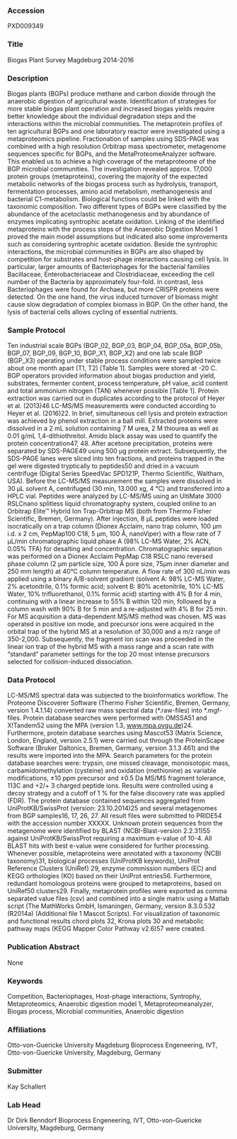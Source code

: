 ### Accession
PXD009349

### Title
Biogas Plant Survey Magdeburg 2014-2016

### Description
Biogas plants (BGPs) produce methane and carbon dioxide through the anaerobic digestion of agricultural waste. Identification of strategies for more stable biogas plant operation and increased biogas yields require better knowledge about the individual degradation steps and the interactions within the microbial communities. The metaprotein profiles of ten agricultural BGPs and one laboratory reactor were investigated using a metaproteomics pipeline. Fractionation of samples using SDS-PAGE was combined with a high resolution Orbitrap mass spectrometer, metagenome sequences specific for BGPs, and the MetaProteomeAnalyzer software. This enabled us to achieve a high coverage of the metaproteome of the BGP microbial communities.  The investigation revealed approx. 17,000 protein groups (metaproteins), covering the majority of the expected metabolic networks of the biogas process such as hydrolysis, transport, fermentation processes, amino acid metabolism, methanogenesis and bacterial C1-metabolism. Biological functions could be linked with the taxonomic composition. Two different types of BGPs were classified by the abundance of the acetoclastic methanogenesis and by abundance of enzymes implicating syntrophic acetate oxidation. Linking of the identified metaproteins with the process steps of the Anaerobic Digestion Model 1 proved the main model assumptions but indicated also some improvements such as considering syntrophic acetate oxidation. Beside the syntrophic interactions, the microbial communities in BGPs are also shaped by competition for substrates and host-phage interactions causing cell lysis. In particular, larger amounts of Bacteriophages for the bacterial families Bacillaceae, Enterobacteriaceae and Clostridiaceae, exceeding the cell number of the Bacteria by approximately four-fold. In contrast, less Bacteriophages were found for Archaea, but more CRISPR proteins were detected. On the one hand, the virus induced turnover of biomass might cause slow degradation of complex biomass in BGP. On the other hand, the lysis of bacterial cells allows cycling of essential nutrients.

### Sample Protocol
Ten industrial scale BGPs (BGP_02, BGP_03, BGP_04, BGP_05a, BGP_05b, BGP_07, BGP_09, BGP_10, BGP_X1, BGP_X2) and one lab scale BGP (BGP_X3) operating under stable process conditions were sampled twice about one month apart (T1, T2) [Table 1]. Samples were stored at -20 C. BGP operators provided information about biogas production and yield, substrates, fermenter content, process temperature, pH value, acid content and total ammonium nitrogen (TAN) whenever possible [Table 1]. Protein extraction was carried out in duplicates according to the protocol of Heyer et al. (2013)46 LC-MS/MS measurements were conducted according to Heyer et al. (2016)22. In brief, simultaneous cell lysis and protein extraction was achieved by phenol extraction in a ball mill. Extracted proteins were dissolved in a 2 mL solution containing 7 M urea, 2 M thiourea as well as 0.01 g/mL 1,4-dithiothreitol. Amido black assay was used to quantify the protein concentration47, 48. After acetone precipitation, proteins were separated by SDS-PAGE49 using 500 µg protein extract. Subsequently, the SDS-PAGE lanes were sliced into ten fractions, and proteins trapped in the gel were digested tryptically to peptides50 and dried in a vacuum centrifuge (Digital Series SpeedVac SPD121P, Thermo Scientific, Waltham, USA). Before the LC-MS/MS measurement the samples were dissolved in 30 µL solvent A, centrifuged (30 min, 13.000 xg, 4 °C) and transferred into a HPLC vial. Peptides were analyzed by LC-MS/MS using an UltiMate 3000 RSLCnano splitless liquid chromatography system, coupled online to an Orbitrap Elite™ Hybrid Ion Trap-Orbitrap MS (both from Thermo Fisher Scientific, Bremen, Germany). After injection, 8 µL peptides were loaded isocratically on a trap column (Dionex Acclaim, nano trap column, 100 μm i.d. x 2 cm, PepMap100 C18, 5 μm, 100 Å, nanoViper) with a flow rate of 7 μL/min chromatographic liquid phase A (98% LC-MS Water, 2% ACN, 0.05% TFA) for desalting and concentration.  Chromatographic separation was performed on a Dionex Acclaim PepMap C18 RSLC nano reversed phase column (2 μm particle size, 100 Å pore size, 75μm inner diameter and 250 mm length) at 40°C column temperature. A flow rate of 300 nL/min was applied using a binary A/B-solvent gradient (solvent A: 98% LC-MS Water, 2% acetonitrile, 0.1% formic acid; solvent B: 80% acetonitrile, 10% LC-MS Water, 10% trifluorethanol, 0.1% formic acid) starting with 4% B for 4 min, continuing with a linear increase to 55% B within 120 min, followed by a column wash with 90% B for 5 min and a re-adjusted with 4% B for 25 min. For MS acquisition a data-dependent MS/MS method was chosen. MS was operated in positive ion mode, and precursor ions were acquired in the orbital trap of the hybrid MS at a resolution of 30,000 and a m/z range of 350-2,000. Subsequently, the fragment ion scan was proceeded in the linear ion trap of the hybrid MS with a mass range and a scan rate with “standard” parameter settings for the top 20 most intense precursors selected for collision-induced dissociation.

### Data Protocol
LC-MS/MS spectral data was subjected to the bioinformatics workflow. The Proteome Discoverer Software (Thermo Fisher Scientific, Bremen, Germany, version 1.4.1.14) converted raw mass spectral data (*.raw-files) into *.mgf-files. Protein database searches were performed with OMSSA51 and X!Tandem52 using the MPA (version 1.3, www.mpa.ovgu.de)24. Furthermore, protein database searches using Mascot53 (Matrix Science, London, England, version 2.5.1) were carried out through the ProteinScape Software (Bruker Daltonics, Bremen, Germany, version 3.1.3 461) and the results were imported into the MPA.  Search parameters for the protein database searches were: trypsin, one missed cleavage, monoisotopic mass, carbamidomethylation (cysteine) and oxidation (methionine) as variable modifications, ±10 ppm precursor and ±0.5 Da MS/MS fragment tolerance, 113C and +2/+ 3 charged peptide ions. Results were controlled using a decoy strategy and a cutoff of 1 % for the false discovery rate was applied (FDR). The protein database contained sequences aggregated from UniProtKB/SwissProt (version: 23.10.2014)25 and several metagenomes from BGP samples16, 17, 26, 27. All result files were submitted to PRIDE54 with the accession number XXXXX. Unknown protein sequences from the metagenome were identified by BLAST (NCBI-Blast-version 2.2.31)55 against UniProtKB/SwissProt requiring a maximum e-value of 10-4. All BLAST hits with best e-value were considered for further processing. Whenever possible, metaproteins were annotated with a taxonomy (NCBI taxonomy)31, biological processes (UniProtKB keywords), UniProt Reference Clusters (UniRef) 29, enzyme commission numbers (EC) and KEGG orthologies (KO) based on their UniProt entries56. Furthermore, redundant homologous proteins were grouped to metaproteins, based on UniRef50 clusters29. Finally, metaprotein profiles were exported as comma separated value files (csv) and combined into a single matrix using a Matlab script (The MathWorks GmbH, Ismaningen, Germany, version 8.3.0.532 (R2014a) (Additional file 1 Mascot Scripts). For visualization of taxonomic and functional results chord plots 32, Krona plots 30 and metabolic pathway maps (KEGG Mapper Color Pathway v2.6)57 were created.

### Publication Abstract
None

### Keywords
Competition, Bacteriophages, Host-phage interactions, Syntrophy, Metaproteomics, Anaerobic digestion model 1, Metaproteomeanalyzer, Biogas process, Microbial communities, Anaerobic digestion

### Affiliations
Otto-von-Guericke University Magdeburg
Bioprocess Engeneering, IVT, Otto-von-Guericke University, Magdeburg, Germany

### Submitter
Kay Schallert

### Lab Head
Dr Dirk Benndorf
Bioprocess Engeneering, IVT, Otto-von-Guericke University, Magdeburg, Germany


